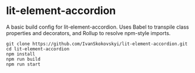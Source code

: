 # lit-element-accordion

A basic build config for lit-element-accordion. Uses Babel to transpile class properties and decorators, and Rollup to resolve npm-style imports.

```
git clone https://github.com/IvanSkokovskyi/lit-element-accordion.git
cd lit-element-accordion
npm install
npm run build
npm run start
```
